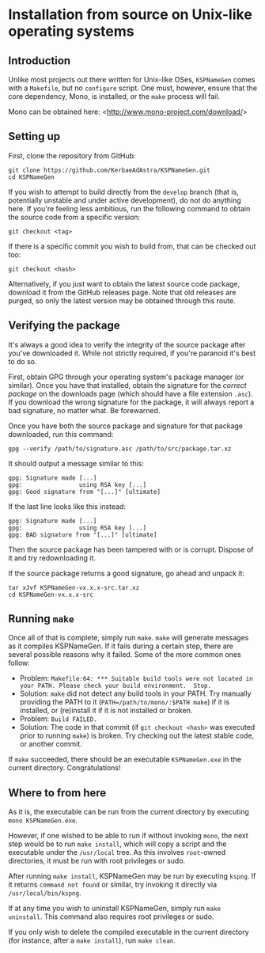 # Installation from source on Unix-like operating systems

## Introduction

Unlike most projects out there written for Unix-like OSes, `KSPNameGen` comes with a `Makefile`, but no `configure` script. One must, however, ensure that the core dependency, Mono, is installed, or the `make` process will fail.

Mono can be obtained here: <<http://www.mono-project.com/download/>>

## Setting up

First, clone the repository from GitHub:

```plaintext
git clone https://github.com/KerbaeAdAstra/KSPNameGen.git
cd KSPNameGen
```

If you wish to attempt to build directly from the `develop` branch (that is, potentially unstable and under active development), do not do anything here. If you're feeling less ambitious, run the following command to obtain the source code from a specific version:

`git checkout <tag>`

If there is a specific commit you wish to build from, that can be checked out too:

`git checkout <hash>`

Alternatively, if you just want to obtain the latest source code package, download it from the GitHub releases page. Note that old releases are purged, so only the latest version may be obtained through this route.

## Verifying the package

It's always a good idea to verify the integrity of the source package after you've downloaded it. While not strictly required, if you're paranoid it's best to do so.

First, obtain GPG through your operating system's package manager (or similar). Once you have that installed, obtain the signature for the *correct package* on the downloads page (which should have a file extension `.asc`). If you download the wrong signature for the package, it will always report a bad signature, no matter what. Be forewarned.

Once you have both the source package and signature for that package downloaded, run this command:

`gpg --verify /path/to/signature.asc /path/to/src/package.tar.xz`

It should output a message similar to this:

```plaintext
gpg: Signature made [...]
gpg:                using RSA key [...]
gpg: Good signature from "[...]" [ultimate]
```

If the last line looks like this instead:

```plaintext
gpg: Signature made [...]
gpg:                using RSA key [...]
gpg: BAD signature from "[...]" [ultimate]
```

Then the source package has been tampered with or is corrupt. Dispose of it and try redownloading it.

If the source package returns a good signature, go ahead and unpack it:

```plaintext
tar xJvf KSPNameGen-vx.x.x-src.tar.xz
cd KSPNameGen-vx.x.x-src
```

## Running `make`

Once all of that is complete, simply run `make`. `make` will generate messages as it compiles KSPNameGen. If it fails during a certain step, there are several possible reasons why it failed. Some of the more common ones follow:

* Problem: `Makefile:64: *** Suitable build tools were not located in your PATH. Please check your build environment.  Stop.`
* Solution: `make` did not detect any build tools in your PATH. Try manually providing the PATH to it (`PATH=/path/to/mono/:$PATH make`) if it is installed, or (re)install it if it is not installed or broken.
* Problem: `Build FAILED.`
* Solution: The code in that commit (if `git checkout <hash>` was executed prior to running `make`) is broken. Try checking out the latest stable code, or another commit.

If `make` succeeded, there should be an executable `KSPNameGen.exe` in the current directory. Congratulations!

## Where to from here

As it is, the executable can be run from the current directory by executing `mono KSPNameGen.exe`.

However, if one wished to be able to run if without invoking `mono`, the next step would be to run `make install`, which will copy a script and the executable under the `/usr/local` tree. As this involves `root`-owned directories, it must be run with root privileges or sudo.

After running `make install`, KSPNameGen may be run by executing `kspng`. If it returns `command not found` or similar, try invoking it directly via `/usr/local/bin/kspng`.

If at any time you wish to uninstall KSPNameGen, simply run `make uninstall`. This command also requires root privileges or sudo.

If you only wish to delete the compiled executable in the current directory (for instance, after a `make install`), run `make clean`.
